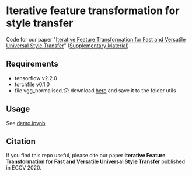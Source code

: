 # Iterative feature transformation for style transfer
Code for our paper "[Iterative Feature Transformation for Fast and Versatile Universal Style Transfer](https://github.com/chiutaiyin/Iterative-feature-transformation-for-style-transfer/blob/master/paper.pdf)" ([Supplementary Material](https://github.com/chiutaiyin/Iterative-feature-transformation-for-style-transfer/blob/master/supplementary%20material.pdf))

## Requirements ##
- tensorflow v2.2.0
- torchfile v0.1.0
- file vgg_normalised.t7: download [here](https://s3.amazonaws.com/xunhuang-public/adain/vgg_normalised.t7) and save it to the folder utils

## Usage ##
See [demo.ipynb](https://github.com/chiutaiyin/Iterative-feature-transformation-for-style-transfer/blob/master/demo.ipynb)

## Citation ##
If you find this repo useful, please cite our paper **Iterative Feature Transformation for Fast and Versatile Universal Style Transfer** published in ECCV 2020.
